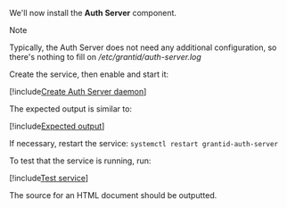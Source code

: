 ﻿We'll now install the **Auth Server** component.

> [!NOTE]
> Typically, the Auth Server does not need any additional configuration, so there's nothing to fill on */etc/grantid/auth-server.log*

Create the service, then enable and start it:

[!include[Create Auth Server daemon](../../../../../../includes/grant-id/linux/create-daemon-auth-server.md)]

The expected output is similar to:

[!include[Expected output](../../../../../../includes/grant-id/linux/start-output-auth-server.md)]

If necessary, restart the service: `systemctl restart grantid-auth-server`

To test that the service is running, run:

[!include[Test service](../../../../../../includes/grant-id/linux/test-daemon-auth-server.md)]

The source for an HTML document should be outputted.

